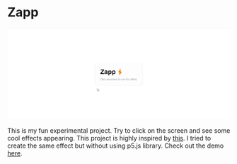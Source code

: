 # Zapp

![Preview](https://github.com/Erik3010/zapp/blob/fb299a365ba4a3afdf5b67923d10a5a934adb50a/preview.gif)

This is my fun experimental project. Try to click on the screen and see some cool effects appearing. This project is highly inspired by [this](https://openprocessing.org/sketch/1984456). I tried to create the same effect but without using p5.js library. Check out the demo [here](https://erik3010.github.io/zapp/).
